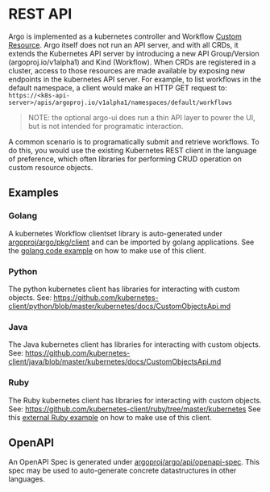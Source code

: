 # REST API

Argo is implemented as a kubernetes controller and Workflow [Custom Resource](https://kubernetes.io/docs/concepts/extend-kubernetes/api-extension/custom-resources/).
Argo itself does not run an API server, and with all CRDs, it extends the Kubernetes API server by
introducing a new API Group/Version (argoproj.io/v1alpha1) and Kind (Workflow). When CRDs are
registered in a cluster, access to those resources are made available by exposing new endpoints in
the kubernetes API server. For example, to list workflows in the default namespace, a client would
make an HTTP GET request to: `https://<k8s-api-server>/apis/argoproj.io/v1alpha1/namespaces/default/workflows`

> NOTE: the optional argo-ui does run a thin API layer to power the UI, but is not intended for
  programatic interaction.

A common scenario is to programatically submit and retrieve workflows. To do this, you would use the
existing Kubernetes REST client in the language of preference, which often libraries for performing
CRUD operation on custom resource objects.

## Examples

### Golang 

A kubernetes Workflow clientset library is auto-generated under [argoproj/argo/pkg/client](https://github.com/argoproj/argo/tree/master/pkg/client) and can be imported by golang
applications. See the [golang code example](example-golang/main.go) on how to make use of this client.

### Python
The python kubernetes client has libraries for interacting with custom objects. See: https://github.com/kubernetes-client/python/blob/master/kubernetes/docs/CustomObjectsApi.md


### Java
The Java kubernetes client has libraries for interacting with custom objects. See:
https://github.com/kubernetes-client/java/blob/master/kubernetes/docs/CustomObjectsApi.md

### Ruby
The Ruby kubernetes client has libraries for interacting with custom objects. See:
https://github.com/kubernetes-client/ruby/tree/master/kubernetes
See this [external Ruby example](https://github.com/fischerjulian/argo_workflows_ruby_example) on how to make use of this client.

## OpenAPI

An OpenAPI Spec is generated under [argoproj/argo/api/openapi-spec](https://github.com/argoproj/argo/blob/master/api/openapi-spec/swagger.json). This spec may be
used to auto-generate concrete datastructures in other languages.
